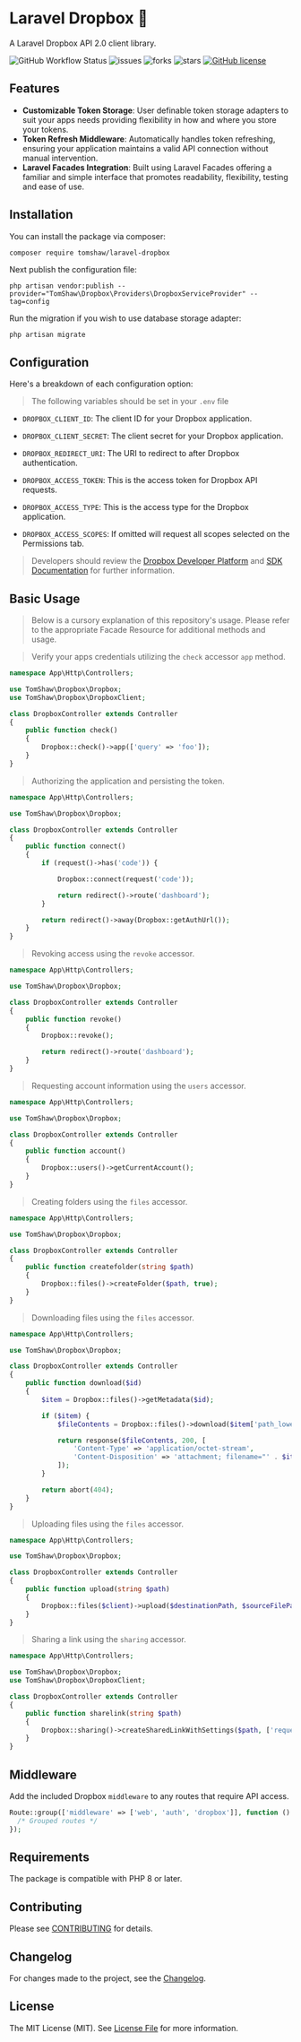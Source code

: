 # Laravel Dropbox 📂 

A Laravel Dropbox API 2.0 client library.

![GitHub Workflow Status](https://img.shields.io/github/actions/workflow/status/tomshaw/laravel-dropbox/run-tests.yml?branch=master&style=flat-square&label=tests)
![issues](https://img.shields.io/github/issues/tomshaw/laravel-dropbox?style=flat&logo=appveyor)
![forks](https://img.shields.io/github/forks/tomshaw/laravel-dropbox?style=flat&logo=appveyor)
![stars](https://img.shields.io/github/stars/tomshaw/laravel-dropbox?style=flat&logo=appveyor)
[![GitHub license](https://img.shields.io/github/license/tomshaw/laravel-dropbox)](https://github.com/tomshaw/laravel-dropbox/blob/master/LICENSE)

## Features

- **Customizable Token Storage**: User definable token storage adapters to suit your apps needs providing flexibility in how and where you store your tokens.
- **Token Refresh Middleware**: Automatically handles token refreshing, ensuring your application maintains a valid API connection without manual intervention.
- **Laravel Facades Integration**: Built using Laravel Facades offering a familiar and simple interface that promotes readability, flexibility, testing and ease of use.

## Installation

You can install the package via composer:

```bash
composer require tomshaw/laravel-dropbox
```

Next publish the configuration file:

```
php artisan vendor:publish --provider="TomShaw\Dropbox\Providers\DropboxServiceProvider" --tag=config
```

Run the migration if you wish to use database storage adapter:

```
php artisan migrate
```

## Configuration

Here's a breakdown of each configuration option:

> The following variables should be set in your `.env` file

- `DROPBOX_CLIENT_ID`: The client ID for your Dropbox application.

- `DROPBOX_CLIENT_SECRET`: The client secret for your Dropbox application.

- `DROPBOX_REDIRECT_URI`: The URI to redirect to after Dropbox authentication.

- `DROPBOX_ACCESS_TOKEN`: This is the access token for Dropbox API requests.

- `DROPBOX_ACCESS_TYPE`: This is the access type for the Dropbox application.

- `DROPBOX_ACCESS_SCOPES`: If omitted will request all scopes selected on the Permissions tab.

> Developers should review the [Dropbox Developer Platform](https://www.dropbox.com/developers) and [SDK Documentation](https://www.dropbox.com/developers/documentation) for further information. 

## Basic Usage

> Below is a cursory explanation of this repository's usage. Please refer to the appropriate Facade Resource for additional methods and usage.

> Verify your apps credentials utilizing the `check` accessor `app` method.

```php
namespace App\Http\Controllers;

use TomShaw\Dropbox\Dropbox;
use TomShaw\Dropbox\DropboxClient;

class DropboxController extends Controller
{
    public function check()
    {
        Dropbox::check()->app(['query' => 'foo']);
    }
}
```

> Authorizing the application and persisting the token.

```php
namespace App\Http\Controllers;

use TomShaw\Dropbox\Dropbox;

class DropboxController extends Controller
{
    public function connect()
    {
        if (request()->has('code')) {

            Dropbox::connect(request('code'));

            return redirect()->route('dashboard');
        }

        return redirect()->away(Dropbox::getAuthUrl());
    }
}
```

> Revoking access using the `revoke` accessor.

```php
namespace App\Http\Controllers;

use TomShaw\Dropbox\Dropbox;

class DropboxController extends Controller
{
    public function revoke()
    {
        Dropbox::revoke();

        return redirect()->route('dashboard');
    }
}
```

> Requesting account information using the `users` accessor.

```php
namespace App\Http\Controllers;

use TomShaw\Dropbox\Dropbox;

class DropboxController extends Controller
{
    public function account()
    {
        Dropbox::users()->getCurrentAccount();
    }
}
```

> Creating folders using the `files` accessor.

```php
namespace App\Http\Controllers;

use TomShaw\Dropbox\Dropbox;

class DropboxController extends Controller
{
    public function createfolder(string $path)
    {
        Dropbox::files()->createFolder($path, true);
    }
}
```

> Downloading files using the `files` accessor.

```php
namespace App\Http\Controllers;

use TomShaw\Dropbox\Dropbox;

class DropboxController extends Controller
{
    public function download($id)
    {
        $item = Dropbox::files()->getMetadata($id);

        if ($item) {
            $fileContents = Dropbox::files()->download($item['path_lower']);

            return response($fileContents, 200, [
                'Content-Type' => 'application/octet-stream',
                'Content-Disposition' => 'attachment; filename="' . $item['name'] . '"',
            ]);
        }

        return abort(404);
    }
}
```

> Uploading files using the `files` accessor.

```php
namespace App\Http\Controllers;

use TomShaw\Dropbox\Dropbox;

class DropboxController extends Controller
{
    public function upload(string $path)
    {
        Dropbox::files($client)->upload($destinationPath, $sourceFilePath, mode: 'add', autorename: false, mute: false, strictConflict: false);
    }
}
```

> Sharing a link using the `sharing` accessor.

```php
namespace App\Http\Controllers;

use TomShaw\Dropbox\Dropbox;
use TomShaw\Dropbox\DropboxClient;

class DropboxController extends Controller
{
    public function sharelink(string $path)
    {
        Dropbox::sharing()->createSharedLinkWithSettings($path, ['requested_visibility' => 'public']);
    }
}
```

## Middleware

Add the included Dropbox `middleware` to any routes that require API access.

```php
Route::group(['middleware' => ['web', 'auth', 'dropbox']], function () {
  /* Grouped routes */
});
```

## Requirements

The package is compatible with PHP 8 or later.

## Contributing

Please see [CONTRIBUTING](CONTRIBUTING.md) for details.

## Changelog

For changes made to the project, see the [Changelog](CHANGELOG.md).

## License

The MIT License (MIT). See [License File](LICENSE) for more information.

